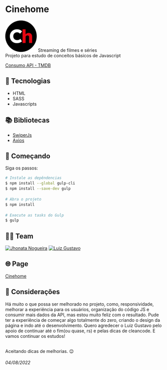 # Cinehome
<img src="https://raw.githubusercontent.com/jhoownogueira/Cinehome/21d0c3be40d00aeeef64467e45b7f215c252ffbc/img/favicon.svg" width="100">
Streaming de filmes e séries <br>
Projeto para estudo de conceitos básicos de Javascript

[Consumo API - TMDB](https://www.themoviedb.org/)

## 🧪 Tecnologias

- HTML
- SASS
- Javascripts

## 📚 Bibliotecas

- [SwiperJs](https://swiperjs.com/)
- [Axios](https://axios-http.com/ptbr/)

## 🚀 Começando

Siga os passos:
```bash
# Instale as depêndencias
$ npm install --global gulp-cli
$ npm install --save-dev gulp

# Abra o projeto
$ npm install

# Execute as tasks do Gulp
$ gulp
```

## 👨‍💻 Team

[![Jhonata Nogueira](https://avatars.githubusercontent.com/u/101819736?v=4&s=70)](https://github.com/jhoownogueira)
[![Luiz Gustavo](https://avatars.githubusercontent.com/u/45036285?v=4&s=70)](https://github.com/lgustavs)

## 🌐 Page

[Cinehome](https://jhoownogueira.github.io/Cinehome/)

## 💭 Considerações

Há muito o que possa ser melhorado no projeto, como, responsividade, melhorar a experiência para os usuários, organização do código JS e consumir mais dados da API, mas estou muito feliz com o resultado. Pude ter a experiência de começar algo totalmente do zero, criando o design da página e indo até o desenvolvimento. Quero agredecer o Luiz Gustavo pelo apoio de continuar até o fim(ou quase, rs) e pelas dicas de cleancode.
E vamos continuar os estudos! <br><br>

Aceitando dicas de melhorias. 😉

###### 04/08/2022

